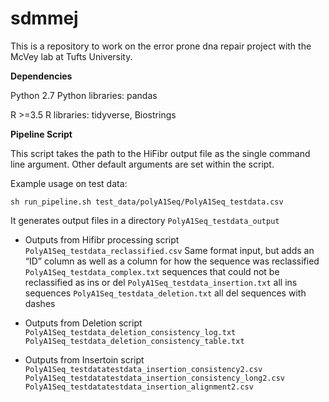 # sdmmej

This is a repository to work on the error prone dna repair project with the McVey lab at Tufts University.

**Dependencies**

Python 2.7
Python libraries: pandas

R >=3.5
R libraries: tidyverse, Biostrings

**Pipeline Script**

This script takes the path to the HiFibr output file as the single command line argument.
Other default arguments are set within the script.

Example usage on test data: 

`sh run_pipeline.sh test_data/polyA1Seq/PolyA1Seq_testdata.csv`

It generates output files in a directory `PolyA1Seq_testdata_output`

- Outputs from Hifibr processing script
`PolyA1Seq_testdata_reclassified.csv` Same format input, but adds an “ID” column as well as a column for how the sequence was reclassified
`PolyA1Seq_testdata_complex.txt` sequences that could not be reclassified as ins or del
`PolyA1Seq_testdata_insertion.txt` all ins sequences
`PolyA1Seq_testdata_deletion.txt` all del sequences with dashes

- Outputs from Deletion script
`PolyA1Seq_testdata_deletion_consistency_log.txt` 
`PolyA1Seq_testdata_deletion_consistency_table.txt`

- Outputs from Insertoin script
`PolyA1Seq_testdatatestdata_insertion_consistency2.csv`
`PolyA1Seq_testdatatestdata_insertion_consistency_long2.csv`
`PolyA1Seq_testdatatestdata_insertion_alignment2.csv`